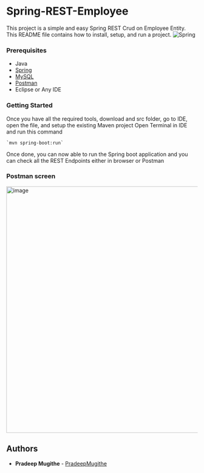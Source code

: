 # Spring-REST-Employee
This project is a simple and easy Spring REST Crud on Employee Entity.
This README file contains how to install, setup, and run a project.
![Spring](https://github.com/PradipMugithe/Spring-REST-Employee/assets/78589162/904dcd8c-0bba-4391-b08a-06b45a4d734e)


### Prerequisites
* Java
* [Spring](https://spring.io/)
* [MySQL](https://www.mysql.com/)
* [Postman](https://www.postman.com/)
* Eclipse or Any IDE

### Getting Started
Once you have all the required tools, download and src folder, go to IDE, open the file, and setup the existing Maven project
Open Terminal in IDE and run this command

    `mvn spring-boot:run`

Once done, you can now able to run the Spring boot application and you can check all the REST Endpoints either in browser or Postman

### Postman screen

<img width="647" alt="image" src="https://github.com/PradipMugithe/Spring-REST-Employee/assets/78589162/ed7fda96-fd21-4ecf-b0e7-876342306fca">


## Authors

  - **Pradeep Mugithe** - 
    [PradeepMugithe](https://github.com/PradipMugithe)


